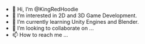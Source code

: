 - 👋 Hi, I’m @KingRedHoodie
- 👀 I’m interested in 2D and 3D Game Development.
- 🌱 I’m currently learning Unity Engines and Blender.
- 💞️ I’m looking to collaborate on ...
- 📫 How to reach me ...

<!---
KingRedHoodie/KingRedHoodie is a ✨ special ✨ repository because its `README.md` (this file) appears on your GitHub profile.
You can click the Preview link to take a look at your changes.
--->
